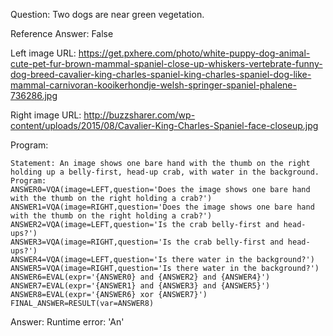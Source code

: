 Question: Two dogs are near green vegetation.

Reference Answer: False

Left image URL: https://get.pxhere.com/photo/white-puppy-dog-animal-cute-pet-fur-brown-mammal-spaniel-close-up-whiskers-vertebrate-funny-dog-breed-cavalier-king-charles-spaniel-king-charles-spaniel-dog-like-mammal-carnivoran-kooikerhondje-welsh-springer-spaniel-phalene-736286.jpg

Right image URL: http://buzzsharer.com/wp-content/uploads/2015/08/Cavalier-King-Charles-Spaniel-face-closeup.jpg

Program:

```
Statement: An image shows one bare hand with the thumb on the right holding up a belly-first, head-up crab, with water in the background.
Program:
ANSWER0=VQA(image=LEFT,question='Does the image shows one bare hand with the thumb on the right holding a crab?')
ANSWER1=VQA(image=RIGHT,question='Does the image shows one bare hand with the thumb on the right holding a crab?')
ANSWER2=VQA(image=LEFT,question='Is the crab belly-first and head-ups?')
ANSWER3=VQA(image=RIGHT,question='Is the crab belly-first and head-ups?')
ANSWER4=VQA(image=LEFT,question='Is there water in the background?')
ANSWER5=VQA(image=RIGHT,question='Is there water in the background?')
ANSWER6=EVAL(expr='{ANSWER0} and {ANSWER2} and {ANSWER4}')
ANSWER7=EVAL(expr='{ANSWER1} and {ANSWER3} and {ANSWER5}')
ANSWER8=EVAL(expr='{ANSWER6} xor {ANSWER7}')
FINAL_ANSWER=RESULT(var=ANSWER8)
```
Answer: Runtime error: 'An'

